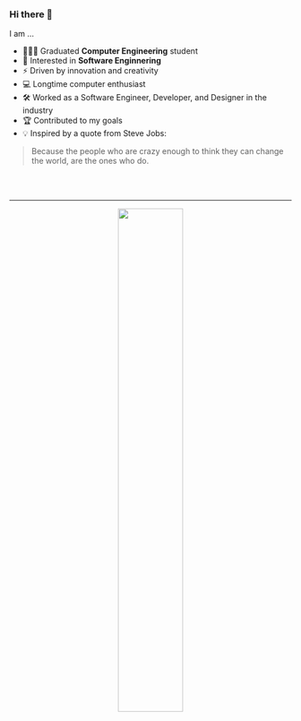 ### Hi there 👋

I am ...
- 👨🏻‍💻 Graduated **Computer Engineering** student
- 👾 Interested in **Software Enginnering**
- ⚡ Driven by innovation and creativity
- 💻 Longtime computer enthusiast
- 🛠 Worked as a Software Engineer, Developer, and Designer in the industry
- 🏆 Contributed to my goals
- 💡 Inspired by a quote from Steve Jobs:
> Because the people who are crazy enough to think they can change the world, are the ones who do.
</br>
</br>

---
<p align="center">
<!-- Taken from https://github.com/anuraghazra/github-readme-stats -->
    <a href="#">
        <img
            width="48%"
            src="https://github-readme-stats.vercel.app/api?username=navidag&theme=radical&count_private=true&show_icons=true&disable_animations=false&include_all_commits=true"
        />
    </a>
</p>
